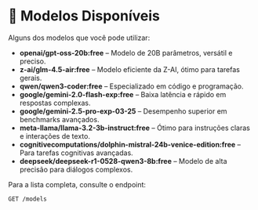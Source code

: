 # 🤖 Modelos Disponíveis

Alguns dos modelos que você pode utilizar:

* **openai/gpt-oss-20b\:free** – Modelo de 20B parâmetros, versátil e preciso.
* **z-ai/glm-4.5-air\:free** – Modelo eficiente da Z-AI, ótimo para tarefas gerais.
* **qwen/qwen3-coder\:free** – Especializado em código e programação.
* **google/gemini-2.0-flash-exp\:free** – Baixa latência e rápido em respostas complexas.
* **google/gemini-2.5-pro-exp-03-25** – Desempenho superior em benchmarks avançados.
* **meta-llama/llama-3.2-3b-instruct\:free** – Ótimo para instruções claras e interações de texto.
* **cognitivecomputations/dolphin-mistral-24b-venice-edition\:free** – Para tarefas cognitivas avançadas.
* **deepseek/deepseek-r1-0528-qwen3-8b\:free** – Modelo de alta precisão para diálogos complexos.

Para a lista completa, consulte o endpoint:

```http
GET /models
```